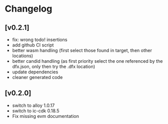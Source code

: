 # Changelog
## [v0.2.1]
- fix: wrong todo! insertions
- add github CI script
- better wasm handling (first select those found in target, then other locations)
- better candid handling (as first priority select the one referenced by the dfx.json, only then try the .dfx location)
- update dependencies
- cleaner generated code

## [v0.2.0]
- switch to alloy 1.0.17
- switch to ic-cdk 0.18.5
- Fix missing evm documentation
